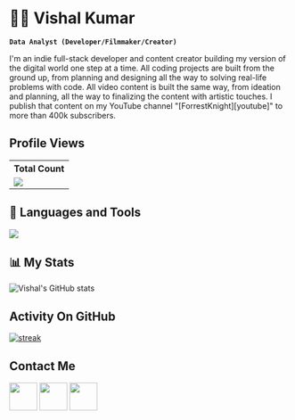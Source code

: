 # 🏄‍♂️ Vishal Kumar

**`Data Analyst (Developer/Filmmaker/Creator)`**

I'm an indie full-stack developer and content creator building my version of the digital world one step at a time. All coding projects are built from the ground up, from planning and designing all the way to solving real-life problems with code. All video content is built the same way, from ideation and planning, all the way to finalizing the content with artistic touches. I publish that content on my YouTube channel "[ForrestKnight][youtube]" to more than 400k subscribers.

## Profile Views


  <table>
    <tr>
      <!-- <th>Profile Views</th> -->
      <th>Total Count</th>
    </tr>
    <tr>
      <!-- <td>
        <div align="center">
          <a href="https://github.com/vishaltalreja01"><img src="https://github.com/vishaltalreja01.png" alt="@vishaltalreja01" width="52" /></a>
          <br />
          <a align="center" href="https://github.com/vishaltalreja01"><b>vishaltalreja01</b></a>
        </b>
      </td> -->
      <!-- Profile Views -->
      <td>
         <a href="https://github.com/vishaltalreja01"> <img src="https://komarev.com/ghpvc/?username=vishaltalreja01&style=for-the-badge&color=brightgreen"> </a>
      </td>
    </tr>
  </table>

## 🧰 Languages and Tools

<p align="left"> <a href="https://github.com/vishaltalreja01"><img src="https://skillicons.dev/icons?i=python,vscode,github,html,css,js,php"> </a> </p>


## 📊 My Stats

![Vishal's GitHub stats](https://github-readme-stats.vercel.app/api?username=vishaltalreja01&show_icons=true&theme=gruvbox)

## Activity On GitHub

<p>
  <a href="https://github.com/vishaltalreja01">      
<img title="stats" alt="streak" src="https://github-readme-streak-stats.herokuapp.com/?user=vishaltalreja01&theme=gruvbox"/>
</a> 
</p>

## Contact Me 
<p>
<a href="mailto:vishaltalreja01@gmail.com"><img src="https://www.svgrepo.com/show/223047/gmail.svg" width='50' height='50'/></a>
<a href="https://www.linkedin.com/in/vishalktalreja01/"><img src="https://www.svgrepo.com/show/448234/linkedin.svg" width='50' height='50' /></a>
<a href="https://twitter.com/Shahzad_MArslan"><img src="https://www.svgrepo.com/show/475689/twitter-color.svg"  widht='50' height='50' /></a>
</p>

<!--
**vishaltalreja01/vishaltalreja01** is a ✨ _special_ ✨ repository because its `README.md` (this file) appears on your GitHub profile.

Here are some ideas to get you started:

- 🔭 I’m currently working on ...
- 🌱 I’m currently learning ...
- 👯 I’m looking to collaborate on ...
- 🤔 I’m looking for help with ...
- 💬 Ask me about ...
- 📫 How to reach me: ...
- 😄 Pronouns: ...
- ⚡ Fun fact: ...
-->
